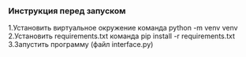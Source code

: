 ### Инструкция перед запуском

1.Установить виртуальное окружение команда python -m venv venv
2.Установить requirements.txt команда pip install -r requirements.txt
3.Запустить программу (файл interface.py)
